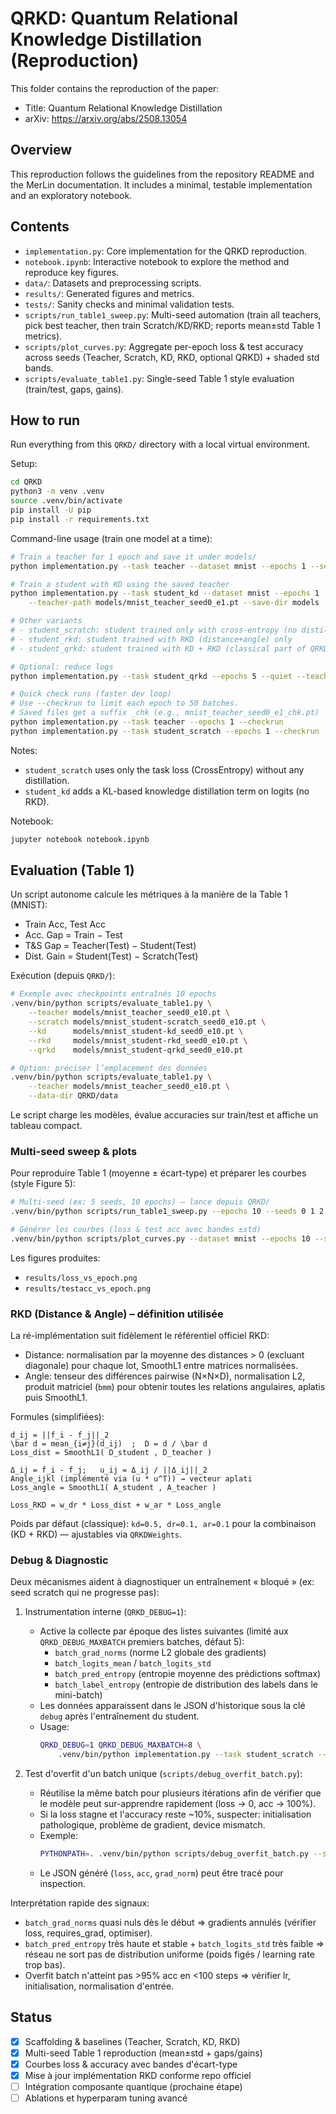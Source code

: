 # QRKD: Quantum Relational Knowledge Distillation (Reproduction)

This folder contains the reproduction of the paper:

- Title: Quantum Relational Knowledge Distillation
- arXiv: https://arxiv.org/abs/2508.13054

## Overview

This reproduction follows the guidelines from the repository README and the MerLin documentation. It includes a minimal, testable implementation and an exploratory notebook.

## Contents

- `implementation.py`: Core implementation for the QRKD reproduction.
- `notebook.ipynb`: Interactive notebook to explore the method and reproduce key figures.
- `data/`: Datasets and preprocessing scripts.
- `results/`: Generated figures and metrics.
- `tests/`: Sanity checks and minimal validation tests.
- `scripts/run_table1_sweep.py`: Multi-seed automation (train all teachers, pick best teacher, then train Scratch/KD/RKD; reports mean±std Table 1 metrics).
- `scripts/plot_curves.py`: Aggregate per-epoch loss & test accuracy across seeds (Teacher, Scratch, KD, RKD, optional QRKD) + shaded std bands.
- `scripts/evaluate_table1.py`: Single-seed Table 1 style evaluation (train/test, gaps, gains).

## How to run
Run everything from this `QRKD/` directory with a local virtual environment.

Setup:

```bash
cd QRKD
python3 -m venv .venv
source .venv/bin/activate
pip install -U pip
pip install -r requirements.txt
```

Command-line usage (train one model at a time):

```bash
# Train a teacher for 1 epoch and save it under models/
python implementation.py --task teacher --dataset mnist --epochs 1 --seed 0 --save-dir models

# Train a student with KD using the saved teacher
python implementation.py --task student_kd --dataset mnist --epochs 1 --seed 0 \
	--teacher-path models/mnist_teacher_seed0_e1.pt --save-dir models

# Other variants
# - student_scratch: student trained only with cross-entropy (no distillation)
# - student_rkd: student trained with RKD (distance+angle) only
# - student_qrkd: student trained with KD + RKD (classical part of QRKD)

# Optional: reduce logs
python implementation.py --task student_qrkd --epochs 5 --quiet --teacher-path models/mnist_teacher_seed0_e5.pt

# Quick check runs (faster dev loop)
# Use --checkrun to limit each epoch to 50 batches.
# Saved files get a suffix _chk (e.g., mnist_teacher_seed0_e1_chk.pt)
python implementation.py --task teacher --epochs 1 --checkrun
python implementation.py --task student_scratch --epochs 1 --checkrun
```

Notes:
- `student_scratch` uses only the task loss (CrossEntropy) without any distillation.
- `student_kd` adds a KL-based knowledge distillation term on logits (no RKD).

Notebook:

```bash
jupyter notebook notebook.ipynb
```

## Evaluation (Table 1)

Un script autonome calcule les métriques à la manière de la Table 1 (MNIST):
- Train Acc, Test Acc
- Acc. Gap = Train − Test
- T&S Gap = Teacher(Test) − Student(Test)
- Dist. Gain = Student(Test) − Scratch(Test)

Exécution (depuis `QRKD/`):

```bash
# Exemple avec checkpoints entraînés 10 epochs
.venv/bin/python scripts/evaluate_table1.py \
	--teacher models/mnist_teacher_seed0_e10.pt \
	--scratch models/mnist_student-scratch_seed0_e10.pt \
	--kd      models/mnist_student-kd_seed0_e10.pt \
	--rkd     models/mnist_student-rkd_seed0_e10.pt \
	--qrkd    models/mnist_student-qrkd_seed0_e10.pt

# Option: préciser l’emplacement des données
.venv/bin/python scripts/evaluate_table1.py \
	--teacher models/mnist_teacher_seed0_e10.pt \
	--data-dir QRKD/data
```

Le script charge les modèles, évalue accuracies sur train/test et affiche un tableau compact.

### Multi-seed sweep & plots

Pour reproduire Table 1 (moyenne ± écart-type) et préparer les courbes (style Figure 5):

```bash
# Multi-seed (ex: 5 seeds, 10 epochs) – lance depuis QRKD/
.venv/bin/python scripts/run_table1_sweep.py --epochs 10 --seeds 0 1 2 3 4

# Générer les courbes (loss & test acc avec bandes ±std)
.venv/bin/python scripts/plot_curves.py --dataset mnist --epochs 10 --save-dir models --out-dir results
```

Les figures produites:
- `results/loss_vs_epoch.png`
- `results/testacc_vs_epoch.png`

### RKD (Distance & Angle) – définition utilisée

La ré-implémentation suit fidèlement le référentiel officiel RKD:
- Distance: normalisation par la moyenne des distances > 0 (excluant diagonale) pour chaque lot, SmoothL1 entre matrices normalisées.
- Angle: tenseur des différences pairwise (N×N×D), normalisation L2, produit matriciel (`bmm`) pour obtenir toutes les relations angulaires, aplatis puis SmoothL1.

Formules (simplifiées):
```
d_ij = ||f_i - f_j||_2
\bar d = mean_{i≠j}(d_ij)  ;  D = d / \bar d
Loss_dist = SmoothL1( D_student , D_teacher )

Δ_ij = f_i - f_j;   u_ij = Δ_ij / ||Δ_ij||_2
Angle_ijkl (implémenté via (u * u^T)) → vecteur aplati
Loss_angle = SmoothL1( A_student , A_teacher )

Loss_RKD = w_dr * Loss_dist + w_ar * Loss_angle
```

Poids par défaut (classique): `kd=0.5, dr=0.1, ar=0.1` pour la combinaison (KD + RKD) — ajustables via `QRKDWeights`.

### Debug & Diagnostic

Deux mécanismes aident à diagnostiquer un entraînement « bloqué » (ex: seed scratch qui ne progresse pas):

1. Instrumentation interne (`QRKD_DEBUG=1`):
	 - Active la collecte par époque des listes suivantes (limité aux `QRKD_DEBUG_MAXBATCH` premiers batches, défaut 5):
		 * `batch_grad_norms` (norme L2 globale des gradients)
		 * `batch_logits_mean` / `batch_logits_std`
		 * `batch_pred_entropy` (entropie moyenne des prédictions softmax)
		 * `batch_label_entropy` (entropie de distribution des labels dans le mini-batch)
	 - Les données apparaissent dans le JSON d'historique sous la clé `debug` après l'entraînement du student.
	 - Usage:
		 ```bash
		 QRKD_DEBUG=1 QRKD_DEBUG_MAXBATCH=8 \
			 .venv/bin/python implementation.py --task student_scratch --epochs 2 --seed 5
		 ```

2. Test d'overfit d'un batch unique (`scripts/debug_overfit_batch.py`):
	 - Réutilise la même batch pour plusieurs itérations afin de vérifier que le modèle peut sur-apprendre rapidement (loss -> 0, acc -> 100%).
	 - Si la loss stagne et l'accuracy reste ~10%, suspecter: initialisation pathologique, problème de gradient, device mismatch.
	 - Exemple:
		 ```bash
		 PYTHONPATH=. .venv/bin/python scripts/debug_overfit_batch.py --steps 200 --seed 5 --json-out results/overfit_seed5.json
		 ```
	 - Le JSON généré (`loss`, `acc`, `grad_norm`) peut être tracé pour inspection.

Interprétation rapide des signaux:
- `batch_grad_norms` quasi nuls dès le début ⇒ gradients annulés (vérifier loss, requires_grad, optimiser).
- `batch_pred_entropy` très haute et stable + `batch_logits_std` très faible ⇒ réseau ne sort pas de distribution uniforme (poids figés / learning rate trop bas).
- Overfit batch n'atteint pas >95% acc en <100 steps ⇒ vérifier lr, initialisation, normalisation d'entrée.

## Status

- [x] Scaffolding & baselines (Teacher, Scratch, KD, RKD)
- [x] Multi-seed Table 1 reproduction (mean±std + gaps/gains)
- [x] Courbes loss & accuracy avec bandes d'écart-type
- [x] Mise à jour implémentation RKD conforme repo officiel
- [ ] Intégration composante quantique (prochaine étape)
- [ ] Ablations et hyperparam tuning avancé
